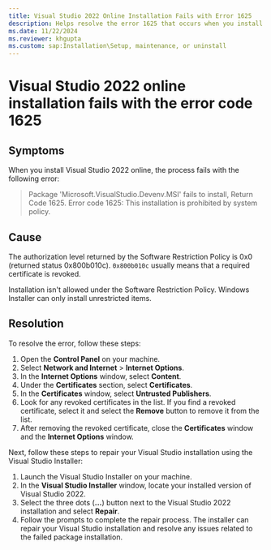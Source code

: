 ```yaml
---
title: Visual Studio 2022 Online Installation Fails with Error 1625
description: Helps resolve the error 1625 that occurs when you install Visual Studio 2022 using the online installer.
ms.date: 11/22/2024
ms.reviewer: khgupta
ms.custom: sap:Installation\Setup, maintenance, or uninstall
---
```


# Visual Studio 2022 online installation fails with the error code 1625

## Symptoms

When you install Visual Studio 2022 online, the process fails with the following error:

> Package 'Microsoft.VisualStudio.Devenv.MSI' fails to install, Return Code 1625.
> Error code 1625: This installation is prohibited by system policy.

## Cause

The authorization level returned by the Software Restriction Policy is 0x0 (returned status 0x800b010c). `0x800b010c` usually means that a required certificate is revoked. 

Installation isn't allowed under the Software Restriction Policy. Windows Installer can only install unrestricted items. 

## Resolution

To resolve the error, follow these steps:

1. Open the **Control Panel** on your machine.
1. Select **Network and Internet** > **Internet Options**.
1. In the **Internet Options** window, select **Content**.
1. Under the **Certificates** section, select **Certificates**.
1. In the **Certificates** window, select **Untrusted Publishers**.
1. Look for any revoked certificates in the list. If you find a revoked certificate, select it and select the **Remove** button to remove it from the list.
1. After removing the revoked certificate, close the **Certificates** window and the **Internet Options** window.

Next, follow these steps to repair your Visual Studio installation using the Visual Studio Installer:

1. Launch the Visual Studio Installer on your machine.
1. In the **Visual Studio Installer** window, locate your installed version of Visual Studio 2022.
1. Select the three dots (**...**) button next to the Visual Studio 2022 installation and select **Repair**.
1. Follow the prompts to complete the repair process. The installer can repair your Visual Studio installation and resolve any issues related to the failed package installation.
